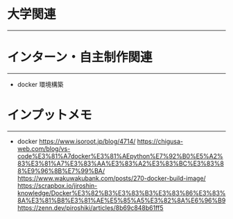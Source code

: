 # 大学関連
* * *
# インターン・自主制作関連
* * *
- docker 環境構築
# インプットメモ
* * *
- docker
https://www.isoroot.jp/blog/4714/
https://chigusa-web.com/blog/vs-code%E3%81%A7docker%E3%81%AEpython%E7%92%B0%E5%A2%83%E3%81%A7%E3%83%AA%E3%83%A2%E3%83%BC%E3%83%88%E9%96%8B%E7%99%BA/
https://www.wakuwakubank.com/posts/270-docker-build-image/
https://scrapbox.io/jiroshin-knowledge/Docker%E3%82%B3%E3%83%B3%E3%83%86%E3%83%8A%E3%81%B8%E3%81%AE%E5%85%A5%E3%82%8A%E6%96%B9
https://zenn.dev/piroshiki/articles/8b69c848b61ff5
